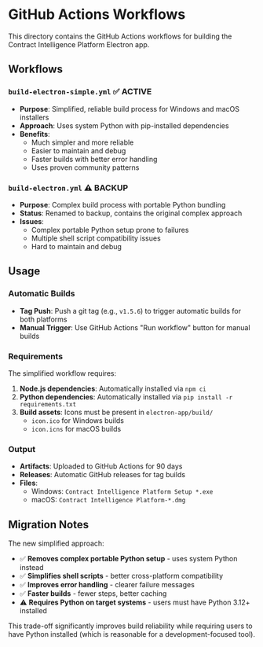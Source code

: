 # GitHub Actions Workflows

This directory contains the GitHub Actions workflows for building the Contract Intelligence Platform Electron app.

## Workflows

### `build-electron-simple.yml` ✅ **ACTIVE**
- **Purpose**: Simplified, reliable build process for Windows and macOS installers
- **Approach**: Uses system Python with pip-installed dependencies
- **Benefits**: 
  - Much simpler and more reliable
  - Easier to maintain and debug
  - Faster builds with better error handling
  - Uses proven community patterns

### `build-electron.yml` ⚠️ **BACKUP**
- **Purpose**: Complex build process with portable Python bundling
- **Status**: Renamed to backup, contains the original complex approach
- **Issues**: 
  - Complex portable Python setup prone to failures
  - Multiple shell script compatibility issues
  - Hard to maintain and debug

## Usage

### Automatic Builds
- **Tag Push**: Push a git tag (e.g., `v1.5.6`) to trigger automatic builds for both platforms
- **Manual Trigger**: Use GitHub Actions "Run workflow" button for manual builds

### Requirements
The simplified workflow requires:
1. **Node.js dependencies**: Automatically installed via `npm ci`
2. **Python dependencies**: Automatically installed via `pip install -r requirements.txt`
3. **Build assets**: Icons must be present in `electron-app/build/`
   - `icon.ico` for Windows builds
   - `icon.icns` for macOS builds

### Output
- **Artifacts**: Uploaded to GitHub Actions for 90 days
- **Releases**: Automatic GitHub releases for tag builds
- **Files**: 
  - Windows: `Contract Intelligence Platform Setup *.exe`
  - macOS: `Contract Intelligence Platform-*.dmg`

## Migration Notes

The new simplified approach:
- ✅ **Removes complex portable Python setup** - uses system Python instead
- ✅ **Simplifies shell scripts** - better cross-platform compatibility  
- ✅ **Improves error handling** - clearer failure messages
- ✅ **Faster builds** - fewer steps, better caching
- ⚠️ **Requires Python on target systems** - users must have Python 3.12+ installed

This trade-off significantly improves build reliability while requiring users to have Python installed (which is reasonable for a development-focused tool).
